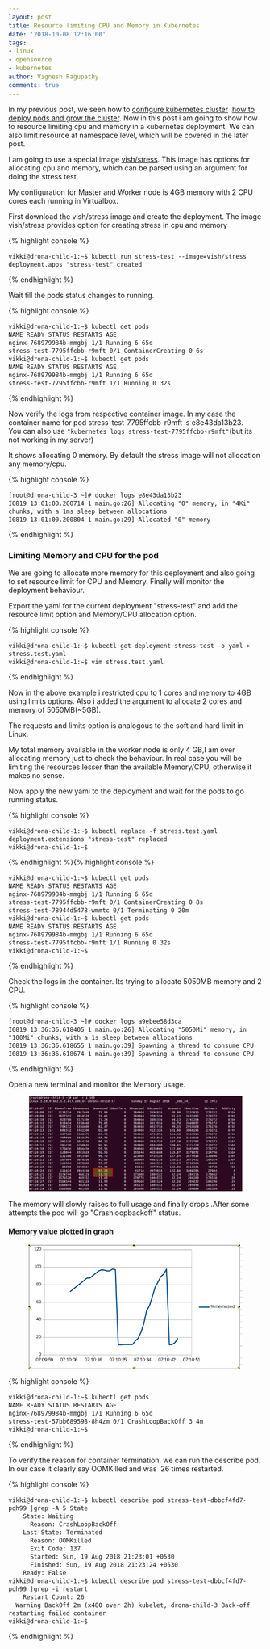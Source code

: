 ```yaml
---
layout: post
title: Resource limiting CPU and Memory in Kubernetes
date: '2018-10-08 12:16:00'
tags:
- linux
- opensource
- kubernetes
author: Vignesh Ragupathy
comments: true
---
```


In my previous post, we seen how to [configure kubernetes cluster](/kubernetes-on-ubuntu-18-04-with-dashbaoard) ,[how to deploy pods and grow the cluster](/kubernetes-growing-the-cluster-with-centos-7-node/). Now in this post i am going to show how to resource limiting cpu and memory in a kubernetes deployment. We can also limit resource at namespace level, which will be covered in the later post.

I am going to use a special image [vish/stress](https://hub.docker.com/r/vish/stress/). This image has options for allocating cpu and memory, which can be parsed using an argument for doing the stress test.

My configuration for Master and Worker node is 4GB memory with 2 CPU cores each running in Virtualbox.

First download the vish/stress image and create the deployment. The image vish/stress provides option for creating stress in cpu and memory

{% highlight console %}

    vikki@drona-child-1:~$ kubectl run stress-test --image=vish/stress
    deployment.apps "stress-test" created

{% endhighlight %}

Wait till the pods status changes to running.

{% highlight console %}

    vikki@drona-child-1:~$ kubectl get pods
    NAME READY STATUS RESTARTS AGE
    nginx-768979984b-mmgbj 1/1 Running 6 65d
    stress-test-7795ffcbb-r9mft 0/1 ContainerCreating 0 6s
    vikki@drona-child-1:~$ kubectl get pods
    NAME READY STATUS RESTARTS AGE
    nginx-768979984b-mmgbj 1/1 Running 6 65d
    stress-test-7795ffcbb-r9mft 1/1 Running 0 32s

{% endhighlight %}

Now verify the logs from respective container image. In my case the container name for pod stress-test-7795ffcbb-r9mft is e8e43da13b23.  
You can also use `"kubernetes logs stress-test-7795ffcbb-r9mft"`(but its not working in my server)

It shows allocating 0 memory. By default the stress image will not allocation any memory/cpu.

{% highlight console %}

    [root@drona-child-3 ~]# docker logs e8e43da13b23
    I0819 13:01:00.200714 1 main.go:26] Allocating "0" memory, in "4Ki" chunks, with a 1ms sleep between allocations
    I0819 13:01:00.200804 1 main.go:29] Allocated "0" memory

{% endhighlight %}
### Limiting Memory and CPU for the pod

We are going to allocate more memory for this deployment and also going to set resource limit for CPU and Memory. Finally will monitor the deployment behaviour.

Export the yaml for the current deployment "stress-test" and add the resource limit option and Memory/CPU allocation option.

{% highlight console %}

    vikki@drona-child-1:~$ kubectl get deployment stress-test -o yaml > stress.test.yaml
    vikki@drona-child-1:~$ vim stress.test.yaml

{% endhighlight %}

Now in the above example i restricted cpu to 1 cores and memory to 4GB using limits options. Also i added the argument to allocate 2 cores and memory of 5050MB(~5GB).

The requests and limits option is analogous to the soft and hard limit in Linux.

My total memory available in the worker node is only 4 GB,I am over allocating memory just to check the behaviour. In real case you will be limiting the resources lesser than the available Memory/CPU, otherwise it makes no sense.

Now apply the new yaml to the deployment and wait for the pods to go running status.

{% highlight console %}

    vikki@drona-child-1:~$ kubectl replace -f stress.test.yaml 
    deployment.extensions "stress-test" replaced
    vikki@drona-child-1:~$ 

{% endhighlight %}{% highlight console %}

    vikki@drona-child-1:~$ kubectl get pods
    NAME READY STATUS RESTARTS AGE
    nginx-768979984b-mmgbj 1/1 Running 6 65d
    stress-test-7795ffcbb-r9mft 0/1 ContainerCreating 0 8s
    stress-test-78944d5478-wmmtc 0/1 Terminating 0 20m
    vikki@drona-child-1:~$ kubectl get pods
    NAME READY STATUS RESTARTS AGE
    nginx-768979984b-mmgbj 1/1 Running 6 65d
    stress-test-7795ffcbb-r9mft 1/1 Running 0 32s
    vikki@drona-child-1:~$ 

{% endhighlight %}

Check the logs in the container. Its trying to allocate 5050MB memory and 2 CPU.

{% highlight console %}

    [root@drona-child-3 ~]# docker logs a9ebee58d3ca
    I0819 13:36:36.618405 1 main.go:26] Allocating "5050Mi" memory, in "100Mi" chunks, with a 1s sleep between allocations
    I0819 13:36:36.618655 1 main.go:39] Spawning a thread to consume CPU
    I0819 13:36:36.618674 1 main.go:39] Spawning a thread to consume CPU

{% endhighlight %}

Open a new terminal and monitor the Memory usage.

<!--kg-card-begin: image--><figure class="kg-card kg-image-card"><img src="/content/images/2018/08/Screenshot-from-2018-08-19-19-12-37.png" class="kg-image" alt="Screenshot-from-2018-08-19-19-12-37"></figure><!--kg-card-end: image-->

The memory will slowly raises to full usage and finally drops .After some attempts the pod will go "Crashloopbackoff" status.

#### Memory value plotted in graph
<!--kg-card-begin: image--><figure class="kg-card kg-image-card"><img src="/content/images/2018/08/Screenshot-from-2018-08-19-20-40-03.png" class="kg-image" alt="Screenshot-from-2018-08-19-20-40-03"></figure><!--kg-card-end: image-->{% highlight console %}

    vikki@drona-child-1:~$ kubectl get pods
    NAME READY STATUS RESTARTS AGE
    nginx-768979984b-mmgbj 1/1 Running 6 65d
    stress-test-57bb689598-8h4zm 0/1 CrashLoopBackOff 3 4m
    vikki@drona-child-1:~$ 

{% endhighlight %}

To verify the reason for container termination, we can run the describe pod. In our case it clearly say OOMKilled and was &nbsp;26 times restarted.

{% highlight console %}

    vikki@drona-child-1:~$ kubectl describe pod stress-test-dbbcf4fd7-pqh99 |grep -A 5 State
        State: Waiting
          Reason: CrashLoopBackOff
        Last State: Terminated
          Reason: OOMKilled
          Exit Code: 137
          Started: Sun, 19 Aug 2018 21:23:01 +0530
          Finished: Sun, 19 Aug 2018 21:23:24 +0530
        Ready: False
    vikki@drona-child-1:~$ kubectl describe pod stress-test-dbbcf4fd7-pqh99 |grep -i restart
        Restart Count: 26
      Warning BackOff 2m (x480 over 2h) kubelet, drona-child-3 Back-off restarting failed container
    vikki@drona-child-1:~$ 

{% endhighlight %}